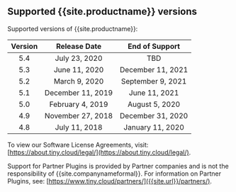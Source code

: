 ## Supported {{site.productname}} versions

Supported versions of {{site.productname}}:

| Version |   Release Date    |  End of Support   |
|:-------:|:-----------------:|:-----------------:|
|   5.4   | July 23, 2020     |        TBD        |
|   5.3   | June 11, 2020     | December 11, 2021 |
|   5.2   | March 9, 2020     | September 9, 2021 |
|   5.1   | December 11, 2019 |  June 11, 2021    |
|   5.0   | February 4, 2019  | August 5, 2020    |
|   4.9   | November 27, 2018 | December 31, 2020 |
|   4.8   |   July 11, 2018   | January 11, 2020  |


To view our Software License Agreements, visit: [https://about.tiny.cloud/legal/](https://about.tiny.cloud/legal/).

Support for Partner Plugins is provided by Partner companies and is not the responsibility of {{site.companynameformal}}. For information on Partner Plugins, see: [https://www.tiny.cloud/partners/]({{site.url}}/partners/).
